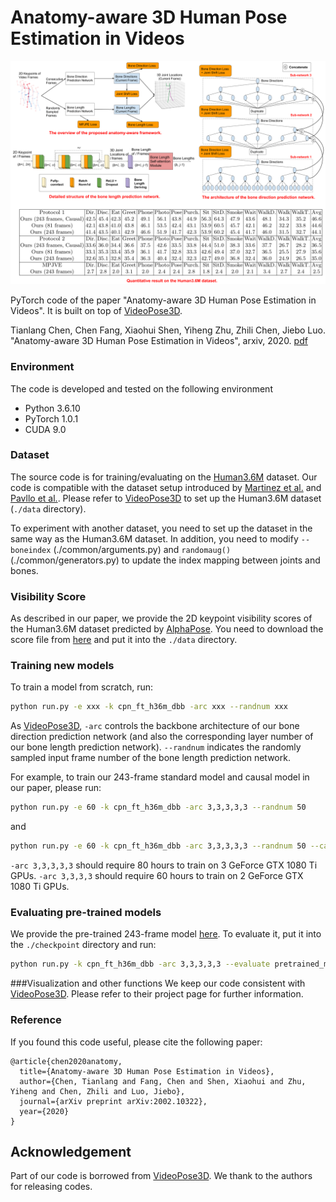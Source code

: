 # Anatomy-aware 3D Human Pose Estimation in Videos

![network](figs/model.png)

PyTorch code of the paper "Anatomy-aware 3D Human Pose Estimation in Videos". It is built on top of [VideoPose3D](https://github.com/facebookresearch/VideoPose3D).

Tianlang Chen, Chen Fang, Xiaohui Shen, Yiheng Zhu, Zhili Chen, Jiebo Luo. "Anatomy-aware 3D Human Pose Estimation in Videos", arxiv, 2020. [pdf](https://arxiv.org/pdf/2002.10322.pdf)

### Environment

The code is developed and tested on the following environment

* Python 3.6.10
* PyTorch 1.0.1
* CUDA 9.0

### Dataset

The source code is for training/evaluating on the [Human3.6M](http://vision.imar.ro/human3.6m) dataset. Our code is compatible with the dataset setup introduced by [Martinez et al.](https://github.com/una-dinosauria/3d-pose-baseline) and [Pavllo et al.](https://github.com/facebookresearch/VideoPose3D). Please refer to [VideoPose3D](https://github.com/facebookresearch/VideoPose3D) to set up the Human3.6M dataset (`./data` directory).

To experiment with another dataset, you need to set up the dataset in the same way as the Human3.6M dataset. In addition, you need to modify `--boneindex` (./common/arguments.py) and `randomaug()` (./common/generators.py) to update the index mapping between joints and bones.

### Visibility Score

As described in our paper, we provide the 2D keypoint visibility scores of the Human3.6M dataset predicted by [AlphaPose](https://github.com/MVIG-SJTU/AlphaPose). You need to download the score file from [here](https://drive.google.com/file/d/1C3A9t9FqKgT_GLROBKV0v3lnl5NXOLYN/view?usp=sharing) and put it into the `./data` directory.

### Training new models

To train a model from scratch, run:

```bash
python run.py -e xxx -k cpn_ft_h36m_dbb -arc xxx --randnum xxx
```

As [VideoPose3D](https://github.com/facebookresearch/VideoPose3D), `-arc` controls the backbone architecture of our bone direction prediction network (and also the corresponding layer number of our bone length prediction network). `--randnum` indicates the randomly sampled input frame number of the bone length prediction network. 

For example, to train our 243-frame standard model and causal model in our paper, please run:

```bash
python run.py -e 60 -k cpn_ft_h36m_dbb -arc 3,3,3,3,3 --randnum 50
```

and

```bash
python run.py -e 60 -k cpn_ft_h36m_dbb -arc 3,3,3,3,3 --randnum 50 --causal
```

`-arc 3,3,3,3,3` should require 80 hours to train on 3 GeForce GTX 1080 Ti GPUs.
`-arc 3,3,3,3` should require 60 hours to train on 2 GeForce GTX 1080 Ti GPUs.

### Evaluating pre-trained models

We provide the pre-trained 243-frame model [here](https://drive.google.com/file/d/17QIbAWfCP5fwiz9MhFw1pRBZ_2VlgMSU/view?usp=sharing). To evaluate it, put it into the `./checkpoint` directory and run:

```bash
python run.py -k cpn_ft_h36m_dbb -arc 3,3,3,3,3 --evaluate pretrained_model.bin
```

###Visualization and other functions
We keep our code consistent with [VideoPose3D](https://github.com/facebookresearch/VideoPose3D). Please refer to their project page for further information. 


### Reference

If you found this code useful, please cite the following paper:

    @article{chen2020anatomy,
      title={Anatomy-aware 3D Human Pose Estimation in Videos},
      author={Chen, Tianlang and Fang, Chen and Shen, Xiaohui and Zhu, Yiheng and Chen, Zhili and Luo, Jiebo},
      journal={arXiv preprint arXiv:2002.10322},
      year={2020}
    }

## Acknowledgement

Part of our code is borrowed from [VideoPose3D](https://github.com/facebookresearch/VideoPose3D). We thank to the authors for releasing codes.

